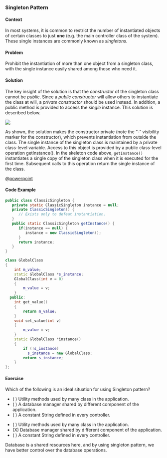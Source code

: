 ### Singleton Pattern

#### Context
In most systems, it is common to restrict the number of instantiated 
objects of certain classes to just **one** (e.g. the main controller class 
of the system). These single instances are commonly known as *singletons*.

#### Problem
Prohibit the instantiation of more than one object from a singleton class, with the single instance easily shared among those who need it.

#### Solution
The key insight of the solution is that the *constructor* of the singleton class cannot be *public*. Since a *public constructor* will allow others to instantiate the class at will, 
a *private constructor* should be used instead. In addition, a public method is provided to access the *single* instance. This solution is described below.

<img class="center-block" src="singleton/solution.png">

As shown, the solution makes the constructor private (note the “-“ visibility marker for the constructor), 
which prevents instantiation from outside the class. 
The single instance of the singleton class is maintained by a private class-level variable. 
Access to this object is provided by a public class-level operation getInstance(). 
In the skeleton code above, `getInstance()` instantiates a single copy of the singleton class when it is executed for the first time. 
Subsequent calls to this operation return the single instance of the class.

<div v-closeable alt="Read lecture slides online">

@[powerpoint](https://onedrive.live.com/embed?cid=880E9830B9B0E826&resid=880E9830B9B0E826%21858&authkey=AJ0VCSNC3KqA1_s&em=2)  

</div>

#### Code Example
<tabs>
<tab header="Java">

```java
public class ClassicSingleton {
   private static ClassicSingleton instance = null;
   private ClassicSingleton() {
      // Exists only to defeat instantiation.
   }
   public static ClassicSingleton getInstance() {
      if(instance == null) {
         instance = new ClassicSingleton();
      }
      return instance;
   }
}
```

</tab>
<tab header="C++">

```c++
class GlobalClass
{
    int m_value;
    static GlobalClass *s_instance;
    GlobalClass(int v = 0)
    {
        m_value = v;
    }
  public:
    int get_value()
    {
        return m_value;
    }
    void set_value(int v)
    {
        m_value = v;
    }
    static GlobalClass *instance()
    {
        if (!s_instance)
          s_instance = new GlobalClass;
        return s_instance;
    }
};
```

</tab>
</tabs>

#### Exercise
<morph title="Question 1">
<Question>

Which of the following is an ideal situation for using Singleton pattern?

- ( ) Utility methods used by many class in the application. 
- ( ) A database manager shared by different component of the application.
- ( ) A constant String defined in every controller.  

<div slot="answer">

- ( ) Utility methods used by many class in the application. 
- (X) Database manager shared by different component of the application.
- ( ) A constant String defined in every controller.

Database is a shared resources here, and by using singleton pattern, we have better control
over the database operations.

</div>
</Question>

</morph>